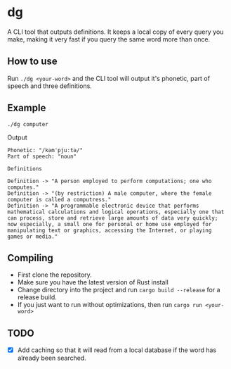 
# dg

A CLI tool that outputs definitions. It keeps a local copy of every query you make, making it very fast if you query the same word more than once.

## How to use

Run `./dg <your-word>` and the CLI tool will output it's phonetic, part of speech and three definitions.

## Example

```shell
./dg computer
```

Output 
```
Phonetic: "/kəmˈpjuːtə/"
Part of speech: "noun"

Definitions

Definition -> "A person employed to perform computations; one who computes."
Definition -> "(by restriction) A male computer, where the female computer is called a computress."
Definition -> "A programmable electronic device that performs mathematical calculations and logical operations, especially one that can process, store and retrieve large amounts of data very quickly; now especially, a small one for personal or home use employed for manipulating text or graphics, accessing the Internet, or playing games or media."
```

## Compiling

- First clone the repository.
- Make sure you have the latest version of Rust install
- Change directory into the project and run `cargo build --release` for a release build.
- If you just want to run without optimizations, then run `cargo run <your-word>`

## TODO

- [x] Add caching so that it will read from a local database if the word has already been searched.
